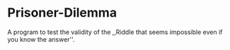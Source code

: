 # Prisoner-Dilemma
A program to test the validity of the ,,Riddle that seems impossible even if you know the answer''.
